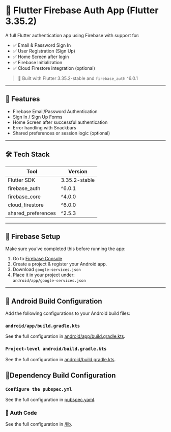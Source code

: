 # 🔐 Flutter Firebase Auth App (Flutter 3.35.2)

A full Flutter authentication app using Firebase with support for:
- ✅ Email & Password Sign In
- ✅ User Registration (Sign Up)
- ✅ Home Screen after login
- ✅ Firebase Initialization
- ✅ Cloud Firestore integration (optional)

> 🔧 Built with Flutter 3.35.2-stable and `firebase_auth` ^6.0.1

---

## 📱 Features

- Firebase Email/Password Authentication
- Sign In / Sign Up Forms
- Home Screen after successful authentication
- Error handling with Snackbars
- Shared preferences or session logic (optional)

---

## 🛠 Tech Stack

| Tool               | Version       |
|--------------------|---------------|
| Flutter SDK        | 3.35.2-stable |
| firebase_auth      | ^6.0.1        |
| firebase_core      | ^4.0.0        |
| cloud_firestore    | ^6.0.0        |
| shared_preferences | ^2.5.3        |

---

## 🚀 Firebase Setup

Make sure you’ve completed this before running the app:

1. Go to [Firebase Console](https://console.firebase.google.com/)
2. Create a project & register your Android app.
3. Download `google-services.json`
4. Place it in your project under:  
   `android/app/google-services.json`

---

## 🔧 Android Build Configuration

Add the following configurations to your Android build files:

### `android/app/build.gradle.kts`
See the full configuration in [android/app/build.gradle.kts](android/app/build.gradle.kts).


### `Project-level android/build.gradle.kts`
See the full configuration in [android/build.gradle.kts](android/build.gradle.kts).

## 🔧Dependency Build Configuration

### `Configure the pubspec.yml`
See the full configuration in [pubspec.yaml](pubspec.yaml).

### 🔧 Auth Code  
See the full configuration in [/lib](/lib).

